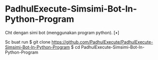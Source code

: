 # PadhulExecute-Simsimi-Bot-In-Python-Program
Cht dengan simi bot (menggunakan program python). [•]



Sc buat run
$ git clone https://github.com/PadhulExecute/PadhulExecute-Simsimi-Bot-In-Python-Program
$ cd PadhulExecute-Simsimi-Bot-In-Python-Program

